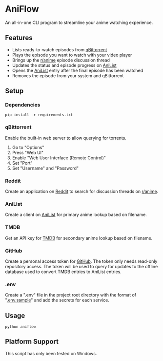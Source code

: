 # AniFlow
An all-in-one CLI program to streamline your anime watching experience.

## Features
* Lists ready-to-watch episodes from [qBittorrent](https://www.qbittorrent.org/)
* Plays the episode you want to watch with your video player
* Brings up the [r/anime](https://reddit.com/r/anime/) episode discussion thread
* Updates the status and episode progress on [AniList](https://anilist.co)
* Opens the [AniList](https://anilist.co) entry after the final episode has been watched
* Removes the episode from your system and qBittorrent

## Setup
### Dependencies
```console
pip install -r requirements.txt
```

### qBittorrent
Enable the built-in web server to allow querying for torrents.
1. Go to "Options"
2. Press "Web UI"
3. Enable "Web User Interface (Remote Control)"
4. Set "Port"
5. Set "Username" and "Password"

### Reddit
Create an application on [Reddit](https://reddit.com/prefs/apps/) to search for discussion threads on [r/anime](https://reddit.com/r/anime/).

### AniList
Create a client on [AniList](https://anilist.co/settings/developer) for primary anime lookup based on filename.

### TMDB
Get an API key for [TMDB](https://developer.themoviedb.org/docs/getting-started) for secondary anime lookup based on filename.

### GitHub
Create a personal access token for [GitHub](https://docs.github.com/en/authentication/keeping-your-account-and-data-secure/managing-your-personal-access-tokens#creating-a-fine-grained-personal-access-token). 
The token only needs read-only repository access. The token will be used to query for updates to the offline database used to convert TMDB entries to AniList entries.

### .env
Create a ".env" file in the project root directory with the format of "[.env.sample](.env.sample)" and add the secrets for each service.

## Usage
```console
python aniflow
```

## Platform Support
This script has only been tested on Windows.

